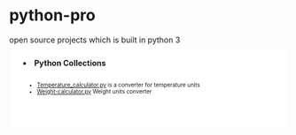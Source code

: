 
<h1>python-pro</h1>
open source projects which is built in python 3

<li style="padding:25px; background-color:white;border-radius:10px;"> <b> Python Collections</b>
<ul style="padding:25px;font-size:10px"><li> <a href="https://github.com/amalbenny/python-pro/blob/cap/temperature-calc/Temperature_calculator.py" >Temperature_calculator.py</a>
is a converter for temperature units <br/> 
 <script src="https://ideone.com/e.js/cELp7M" type="text/javascript" ></script>
</li>
<li><a href="https://github.com/amalbenny/python-pro/blob/cap/weight-calc/weight-calculator.py">Weight-calculator.py</a> Weight units converter <br/>
